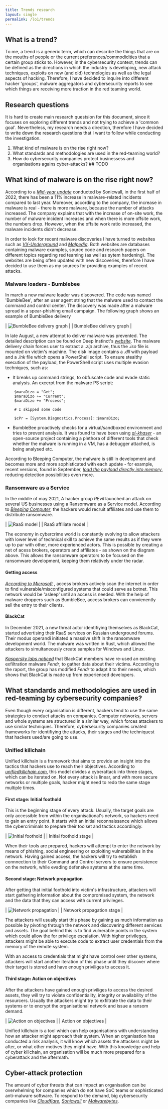 ```yaml
---
title: Trends research
layout: single
permalink: /lo1/trends
---
```


## What is a trend?

To me, a trend is a generic term, which can describe the things that are on the mouths of people or the current preferences/commodidities that a
certain group sticks to. However, in the cybersecurity context, trends can be defined as the directions in which the industry is developing,
new attack techniques, exploits on new (and old) technologies as well as the legal aspects of hacking. Therefore, I have decided to inquire
into different hacker 'groups', malware aggregators and cybersecurity reports to see which things are receiving more
traction in the red teaming world.

## Research questions

It is hard to create main research questsion for this document, since it focuses on exploring different trends and not trying to achieve a 'common goal'.
Nevertheless, my research needs a direction, therefore I have decided to write down the research questions that I want to follow while conducting the
investigation.

1. What kind of malware is on the rise right now?
2. What standards and methodologies are used in the red-teaming world?
3. How do cybersecurity companies protect businessess and organisations agains cyber-attacks? ## TODO

## What kind of malware is on the rise right now?

According to a _[Mid-year update](https://www.sonicwall.com/medialibrary/en/white-paper/mid-year-2022-cyber-threat-report.pdf)_ conducted by Sonicwall,
in the first half of 2022, there has been a 11% increase in malware-related incidents compared to last year. Moreover, according to the company, the
increase in malware is real - there is more malware, because the number of attacks increased. The company explains that with the increase of on-site work,
the number of malware incident increases and when there is more offsite work, the numbers drop. However, when the offsite work ratio increased, the
malware incidents didn't decrease.

In order to look for recent malware discoveries I have turned to websites such as _[VX-Underground](https://vx-underground.org)_ and
_[Malpedia](https://malpedia.caad.fkie.fraunhofer.de)_. Both websites are databases containing malware examples, source code and research papers
on different topics regarding red teaming (as well as sytem hardening). The websites are being often updated with new discoveries, therefore I
have decided to use them as my sources for providing examples of recent attacks.

### Malware loaders - Bumblebee

In march a new malware loader was discovered. The code was named 'BumbleBee', after an user agent string that the malware used to contact the command
and control center. The discovery was made after a malware spread in a spear-phishing email campaign. The following graph shows an example of BumbleBee delivery

| ![BumbleBee delivery graph](../assets/img/trends/bumblebee_email.png) |
| BumbleBee delivery graph |

In late August, a new attempt to deliver malware was prevented. The detailed description can be found on Deep Instinct's
_[website](https://www.deepinstinct.com/blog/the-dark-side-of-bumblebee-malware-loader)_. The malware delivery chain forces user
to extract a _.zip_ archive, thus the _.iso_ file is mounted on victim's machine. The disk image contains a _.dll_ with payload and
a _.lnk_ file which opens a PowerShell script. To ensure stealthy execution of the payload, the PowerShell script uses multiple evasion techniques, such as:

- It breaks up command strings, to obfuscate code and evade static analysis. An excerpt from the malware PS script:

```
	$maraDizo = "Get";
	$maraDizo += "Current";
	$maraDizo += "Process";

	# I skipped some code

	$cPr = [System.Diagnostics.Process]::$maraDizo;
```

- BumbleBee proactively checks for a virtual/sandboxed environment and tries to prevent analysis. It was found to have been using
  _[al-khaser](https://github.com/LordNoteworthy/al-khaser)_ - an open-source project containing a plethora of different tools that check whether
  the malware is running in a VM, has a debugger attached, is being analysed etc.

According to Bleeping Computer, the malware is still in development and becomes more and more sophisticated with each update - for example, recent
versions, found in September,
_[load the payload directly into memory](https://www.bleepingcomputer.com/news/security/bumblebee-malware-adds-post-exploitation-tool-for-stealthy-infections/)_,
reducing detection possibilities even more.

### Ransomware as a Service

In the middle of may 2021, A hacker group _REvil_ launched an attack on several US businesses using a Ransomware as a Service model.
According to _[Bleeping Computer](https://www.bleepingcomputer.com/news/security/sodinokibi-ransomware-following-the-affiliate-money-trail/)_,
the hackers would recruit affiliates and use them to distribute ransomware.

| ![RaaS model](../assets/img/trends/raas_model.png) |
| RaaS affiliate model |

The economy in cybercrime world is constantly evolving to allow attackers with lower level of technical skill to achieve the same results as if they
were up to par with other, more experienced actors. This is possible by creating a net of acess brokers, operators and affiliates - as shown on the diagram above.
This allows the ransomware operators to be focused on the ransomware development, keeping them relatively under the radar.

#### Getting access

_[According to Microsoft](https://www.microsoft.com/security/blog/2022/05/09/ransomware-as-a-service-understanding-the-cybercrime-gig-economy-and-how-to-protect-yourself/#ransomware-as-a-sevice-incidents)_
, access brokers actively scan the internet in order to find vulnerable/misconfigured systems that could serve as botnet. This network would be 'asleep' until
an access is needed. With the help of malware droppers such as BumbleBee, access brokers can convienently sell the entry to their clients.

#### BlackCat

In December 2021, a new threat actor identifiying themselves as BlackCat, started advertising their RaaS services on Russian underground forums. Their modus operandi
initiated a massive shift in the ransomware development world. The malware was written in Rust, which allowed the attackers to simultaneously create samples for
Windows and Linux.

_[Kaspersky labs noticed](https://go.kaspersky.com/rs/802-IJN-240/images/TR_BlackCat_Report.pdf)_ that BlackCat members have re-used an existing exfiltration
malware _Fendr_, to gather data about their victims. According to the raport, the group has modified _Fendr_ to adapt it to their needs, which shows that BlackCat
is made up from experienced developers.

## What standards and methodologies are used in red-teaming by cybersecurity companies?

Even though every organisation is different, hackers tend to use the same strategies to conduct attacks on companies. Computer networks, servers
and whole systems are structured in a similar way, which forces attackers to use similar techniques. Therefore, cybersecurity companies created
frameworks for identifiying the attacks, their stages and the techniquest that hackers used/are going to use.

### Unified killchain

Unified killchain is a framework that aims to provide an insight into the tactics that hackers use to reach their objectives. According to
_[unifiedkillchain.com](https://www.unifiedkillchain.com/)_, this model divides a cyberattack into three stages, which can be iterated on.
Not every attack is linear, and with more secure networks or multiple goals, hacker might need to redo the same stage multiple times.

#### First stage: Initial foothold

This is the beginning stage of every attack. Usually, the target goals are only accessible from within the organisational's network, so hackers need
to gain an entry point. It starts with an initial reconnaissance which allows the cybercriminals to prepare their toolset and tactics accordingly.

| ![Initial foothold](../assets/img/trends/initial_foothold.png) |
| Initial foothold stage |

When their tools are prepared, hackers will attempt to enter the network by means of phishing, social engineering or exploiting vulnerabilities
in the network. Having gained access, the hackers will try to establish connnection to their Command and Control servers to ensure persistence on the network,
while evading defensive systems at the same time.

#### Second stage: Network propagation

After getting that initial foothold into victim's infrastructure, attackers will start gathering information about the compromised system, the network and
the data that they can access with current privileges.

| ![Network propagation](../assets/img/trends/network_propagation.png) |
| Network propagation stage |

The attackers will usually start this phase by gaining as much information as possible by pivoting through the network and discovering different services and
assets. The goal behind this is to find vulnerable points in the system which could allow the for privilege escalation. With higher privileges, attackers
might be able to execute code to extract user credentials from the memory of the remote system.

With an access to credentials that might have control over other systems, attackers will start another iteration of this phase until they discover
where their target is stored and have enough priviliges to access it.

#### Third stage: Action on objectives

After the attackers have gained enough priviliges to access the desired assets, they will try to violate confidentiality, integrity or availability of the
resourcers. Usually the attackers might try to exfiltrate the data to their systems or to encrypt the organisational network and issue a ransom demand.

| ![Action on objectives](../assets/img/trends/action_on_objectives.png) |
| Action on objectives |

Unified killchain is a tool which can help organisations with understanding how an attacker might approach their system. When an organisation has
conducted a risk analysis, it will know which assets the attackers might be after, or what other motives they might have. With this knowledge and help of
cyber killchain, an organisation will be much more prepared for a cyberattack and the aftermath.

## Cyber-attack protection

The amount of cyber threats that can impact an organisation can be overwhelming for companies which do not have SoC teams or sophisticated anti-malware software.
To respond to the demand, big cybersecurity companies like _[Cloudflare](https://www.cloudflare.com/)_, _[Sonicwall](https://www.sonicwall.com/)_
or _[Malwarebytes](https://www.malwarebytes.com/)_.
